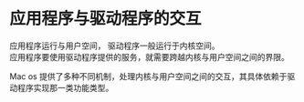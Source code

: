 # 应用程序与驱动程序的交互

应用程序运行与用户空间， 驱动程序一般运行于内核空间。   
应用程序要使用驱动程序提供的服务，就需要跨越内核与用户空间之间的界限。  

Mac os 提供了多种不同机制，处理内核与用户空间之间的交互，其具体依赖于驱动程序实现那一类功能类型。  
  

